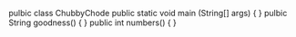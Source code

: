 pulbic class ChubbyChode
    public static void main (String[] args) {
    }
    pulbic String goodness() {
    }
    public int numbers() {
    }
